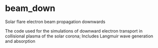 # beam_down
Solar flare electron beam propagation downwards

The code used for the simulations of downward electron transport in collisional plasma of the solar corona;
Includes Langmuir wave generation and absorption

